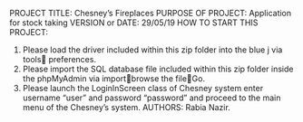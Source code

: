 PROJECT TITLE: Chesney’s Fireplaces
PURPOSE OF PROJECT: Application for stock taking
VERSION or DATE: 29/05/19
HOW TO START THIS PROJECT:
1.	Please load the driver included within this zip folder into the blue j via tools preferences. 
2.	Please import the SQL database file included within this zip folder inside the phpMyAdmin via importbrowse the fileGo.
3.	Please launch the LoginInScreen class of Chesney system enter username “user” and password “password” and proceed to the main menu of the Chesney’s system.
AUTHORS: Rabia Nazir.
